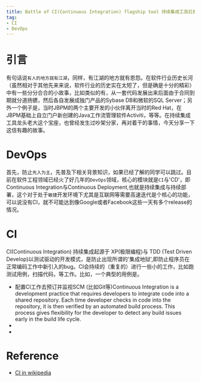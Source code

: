 ```yaml
---
title: Battle of CI(Continuous Integration) flagship tool 持续集成工具扛把子之争
tag:
- CI
- DevOps
---
```


# 引言
有句话说`有人的地方就有江湖`，同样，有江湖的地方就有恩怨。在软件行业历史长河（虽然相对于其他先来来说，软件行业的历史实在太短了，但是确是十分的精彩）中有一些分分合合的小故事，比如类似的有，从一套代码发展出来后面由于合同到期就分道扬镳，然后各自发展成独门产品的Sybase DB和微软的SQL Server；另外一个例子是，当时JBPM的两个主要开发的小伙伴离开当时的Red Hat，在JBPM基础上自立门户新创建的Java工作流管理软件Activiti，等等。在持续集成工具龙头老大这个宝座，也曾经发生过吵架分家，再对着干的事情，今天分享一下这信有趣的故事。

# DevOps
首先，防止`先入为主`，先普及下相关背景知识，如果已经了解的同学可以跳过。目前在软件工程领域已经火了好几年的`DevOps`领域，核心的模块就是`CI`与'CD'，即Continuous Integration与Continuous Deployment,也就是持续集成与持续部署，这个对于处于`敏捷`开发环境下尤其是互联网等需要高速迭代是个核心的功能，可以说没有CI，就不可能达到像Google或者Facebook这些一天有多个release的情况。

# CI
CI(Continuous Integration) 持续集成起源于 XP(极限编程)与 TDD (Test Driven Develop)以测试驱动的开发模式，是防止出现所谓的'集成地狱',即防止程序员在正常编码工作中新引入的bug。CI会持续的（重复的）进行一些小的工作，比如跑测试用例，扫描代码，等工作。比如，一个典型的用例是。

- 配置CI工作去预订并监视SCM (比如Git等)Continuous Integration is a development practice that requires developers to integrate code into a shared repository. Each time developer checks in code into the repository, it is then verified by an automated build process. This process gives flexibility for the developer to detect any build issues early in the build life cycle.
- 
- 

# Reference
- [CI in wikipedia](https://en.wikipedia.org/wiki/Continuous_integration)